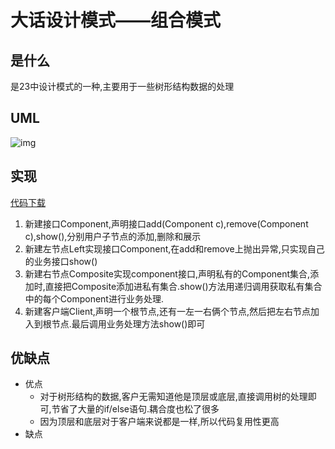 # 大话设计模式——组合模式

## 是什么

是23中设计模式的一种,主要用于一些树形结构数据的处理

## UML

![img](https://img-blog.csdn.net/20180824010022241?watermark/2/text/aHR0cHM6Ly9ibG9nLmNzZG4ubmV0L3FxXzQwNzA5NDY4/font/5a6L5L2T/fontsize/400/fill/I0JBQkFCMA==/dissolve/70)

## 实现

[代码下载](https://github.com/JerryDtj/designPattern/tree/master/compositePattern)

1. 新建接口Component,声明接口add(Component c),remove(Component c),show(),分别用户子节点的添加,删除和展示
2. 新建左节点Left实现接口Component,在add和remove上抛出异常,只实现自己的业务接口show()
3. 新建右节点Composite实现component接口,声明私有的Component集合,添加时,直接把Composite添加进私有集合.show()方法用递归调用获取私有集合中的每个Component进行业务处理.
4. 新建客户端Client,声明一个根节点,还有一左一右俩个节点,然后把左右节点加入到根节点.最后调用业务处理方法show()即可

## 优缺点

- 优点
  - 对于树形结构的数据,客户无需知道他是顶层或底层,直接调用树的处理即可,节省了大量的if/else语句.耦合度也松了很多
  - 因为顶层和底层对于客户端来说都是一样,所以代码复用性更高
- 缺点
